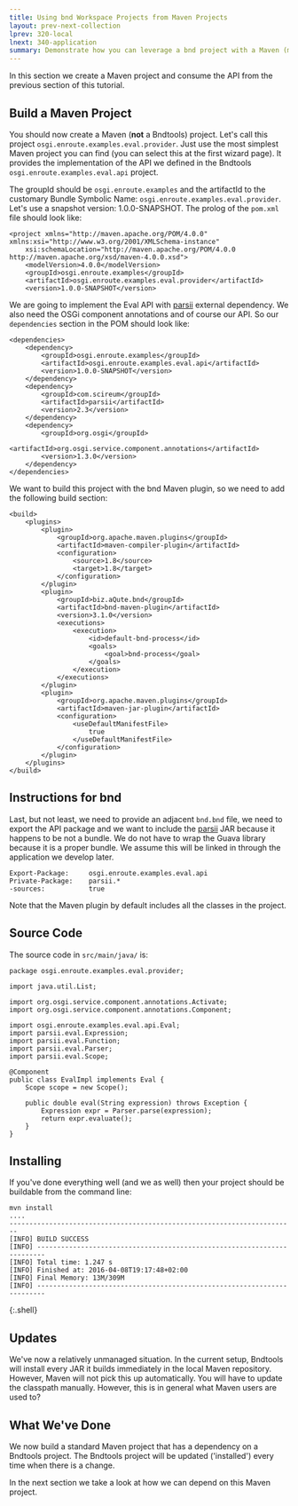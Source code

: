 ```yaml
---
title: Using bnd Workspace Projects from Maven Projects
layout: prev-next-collection
lprev: 320-local
lnext: 340-application
summary: Demonstrate how you can leverage a bnd project with a Maven (m2e) project.
---
```


In this section we create a Maven project and consume the API from the previous section of this tutorial.

## Build a Maven Project

You should now create a Maven (**not** a Bndtools) project. Let's call this project `osgi.enroute.examples.eval.provider`. Just use the most simplest Maven project you can find (you can select this at the first wizard page). It provides the implementation of the API we defined in the Bndtools `osgi.enroute.examples.eval.api` project.

The groupId should be `osgi.enroute.examples` and the artifactId to the customary Bundle Symbolic Name: `osgi.enroute.examples.eval.provider`. Let's use a snapshot version: 1.0.0-SNAPSHOT. The prolog of the `pom.xml` file should look like:

	<project xmlns="http://maven.apache.org/POM/4.0.0" xmlns:xsi="http://www.w3.org/2001/XMLSchema-instance"
		xsi:schemaLocation="http://maven.apache.org/POM/4.0.0 http://maven.apache.org/xsd/maven-4.0.0.xsd">
		<modelVersion>4.0.0</modelVersion>
		<groupId>osgi.enroute.examples</groupId>
		<artifactId>osgi.enroute.examples.eval.provider</artifactId>
		<version>1.0.0-SNAPSHOT</version>

We are going to implement the Eval API with [parsii](https://github.com/scireum/parsii) external dependency. We also need the OSGi component annotations and of course our API. So our `dependencies` section in the POM should look like:

	<dependencies>
		<dependency>
			<groupId>osgi.enroute.examples</groupId>
			<artifactId>osgi.enroute.examples.eval.api</artifactId>
			<version>1.0.0-SNAPSHOT</version>
		</dependency>
		<dependency>
			<groupId>com.scireum</groupId>
			<artifactId>parsii</artifactId>
			<version>2.3</version>
		</dependency>
		<dependency>
			<groupId>org.osgi</groupId>
			<artifactId>org.osgi.service.component.annotations</artifactId>
			<version>1.3.0</version>
		</dependency>
	</dependencies>

We want to build this project with the bnd Maven plugin, so we need to add the following build section:

	<build>
		<plugins>
			<plugin>
				<groupId>org.apache.maven.plugins</groupId>
				<artifactId>maven-compiler-plugin</artifactId>
				<configuration>
					<source>1.8</source>
					<target>1.8</target>
				</configuration>
			</plugin>
			<plugin>
				<groupId>biz.aQute.bnd</groupId>
				<artifactId>bnd-maven-plugin</artifactId>
				<version>3.1.0</version>
				<executions>
					<execution>
						<id>default-bnd-process</id>
						<goals>
							<goal>bnd-process</goal>
						</goals>
					</execution>
				</executions>
			</plugin>
			<plugin>
				<groupId>org.apache.maven.plugins</groupId>
				<artifactId>maven-jar-plugin</artifactId>
				<configuration>
					<useDefaultManifestFile>
						true
					</useDefaultManifestFile>
				</configuration>
			</plugin>
		</plugins>
	</build>

## Instructions for bnd

Last, but not least, we need to provide an adjacent `bnd.bnd` file, we need to export the API package and we want to include the [parsii](https://github.com/scireum/parsii) JAR because it happens to be not a bundle. We do not have to wrap the Guava library because it is a proper bundle. We assume this will be linked in through the application we develop later.

	Export-Package: 	osgi.enroute.examples.eval.api
	Private-Package: 	parsii.*
	-sources: 			true

Note that the Maven plugin by default includes all the classes in the project.

## Source Code

The source code in `src/main/java/` is:

	package osgi.enroute.examples.eval.provider;

	import java.util.List;

	import org.osgi.service.component.annotations.Activate;
	import org.osgi.service.component.annotations.Component;

	import osgi.enroute.examples.eval.api.Eval;
	import parsii.eval.Expression;
	import parsii.eval.Function;
	import parsii.eval.Parser;
	import parsii.eval.Scope;

	@Component
	public class EvalImpl implements Eval {
		Scope scope = new Scope();

		public double eval(String expression) throws Exception {
			Expression expr = Parser.parse(expression);
			return expr.evaluate();
		}
	}

## Installing

If you've done everything well (and we as well) then your project should be buildable from the command line:

	mvn install
	....
	------------------------------------------------------------------------
	[INFO] BUILD SUCCESS
	[INFO] ------------------------------------------------------------------------
	[INFO] Total time: 1.247 s
	[INFO] Finished at: 2016-04-08T19:17:48+02:00
	[INFO] Final Memory: 13M/309M
	[INFO] ------------------------------------------------------------------------
{:.shell}

## Updates

We've now a relatively unmanaged situation. In the current setup, Bndtools will install every JAR it builds immediately in the local Maven repository. However, Maven will not pick this up automatically. You will have to update the classpath manually. However, this is in general what Maven users are used to?

## What We've Done

We now build a standard Maven project that has a dependency on a Bndtools project. The Bndtools project will be updated ('installed') every time when there is a change.

In the next section we take a look at how we can depend on this Maven project.
